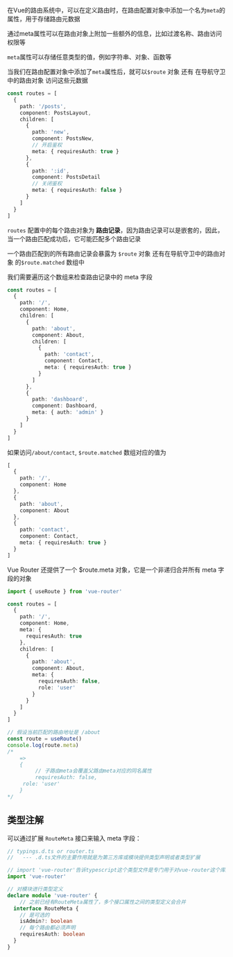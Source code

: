 在Vue的路由系统中，可以在定义路由时，在路由配置对象中添加一个名为`meta`的属性，用于存储路由元数据

通过meta属性可以在路由对象上附加一些额外的信息，比如过渡名称、路由访问权限等

`meta`属性可以存储任意类型的值，例如字符串、对象、函数等

当我们在路由配置对象中添加了`meta`属性后，就可以`$route` 对象 还有 在导航守卫中的路由对象 访问这些元数据

```ts
const routes = [
  {
    path: '/posts',
    component: PostsLayout,
    children: [
      {
        path: 'new',
        component: PostsNew,
        // 开启鉴权
        meta: { requiresAuth: true }
      },
      {
        path: ':id',
        component: PostsDetail
        // 关闭鉴权
        meta: { requiresAuth: false }
      }
    ]
  }
]
```



`routes` 配置中的每个路由对象为 **路由记录**，因为路由记录可以是嵌套的，因此，当一个路由匹配成功后，它可能匹配多个路由记录

一个路由匹配到的所有路由记录会暴露为 `$route` 对象 还有在导航守卫中的路由对象 的`$route.matched` 数组中

我们需要遍历这个数组来检查路由记录中的 meta 字段

```ts
const routes = [
  {
    path: '/',
    component: Home,
    children: [
      {
        path: 'about',
        component: About,
        children: [
          {
            path: 'contact',
            component: Contact,
            meta: { requiresAuth: true }
          }
        ]
      },
      {
        path: 'dashboard',
        component: Dashboard,
        meta: { auth: 'admin' }
      }
    ]
  }
]
```

如果访问`/about/contact`, `$route.matched` 数组对应的值为

```ts
[
  {
    path: '/',
    component: Home
  },
  {
    path: 'about',  
    component: About
  },
  {
    path: 'contact',
    component: Contact,
    meta: { requiresAuth: true }  
  }
]
```



Vue Router 还提供了一个 $route.meta 对象，它是一个非递归合并所有 meta 字段的对象

```ts
import { useRoute } from 'vue-router'

const routes = [
  {
    path: '/',
    component: Home,
    meta: {
      requiresAuth: true
    },
    children: [
      {
        path: 'about',
        component: About,
        meta: {
          requiresAuth: false,
          role: 'user'
        }
      }
    ]
  }
]

// 假设当前匹配的路由地址是 /about
const route = useRoute()
console.log(route.meta) 
/* 
	=> 
	{
		 // 子路由meta会覆盖父路由meta对应的同名属性
		 requiresAuth: false,
     role: 'user'
	}
*/
```



## 类型注解

可以通过扩展 `RouteMeta` 接口来输入 meta 字段：

```ts
// typings.d.ts or router.ts 
//   --- .d.ts文件的主要作用就是为第三方库或模块提供类型声明或者类型扩展

// import 'vue-router'告诉typescript这个类型文件是专门用于对vue-router这个库进行类型声明或类型扩展
import 'vue-router'

// 对模块进行类型定义
declare module 'vue-router' {
 	// 之前已经有RouteMeta属性了，多个接口属性之间的类型定义会合并
  interface RouteMeta {
    // 是可选的
    isAdmin?: boolean
    // 每个路由都必须声明
    requiresAuth: boolean
  }
}
```


